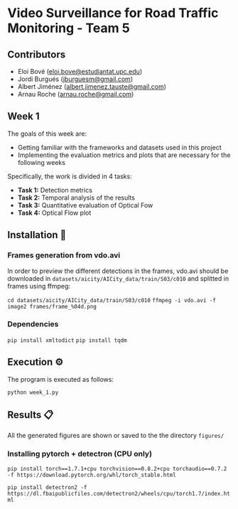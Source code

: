 # Video Surveillance for Road Traffic Monitoring - Team 5
## Contributors
- Eloi Bové (eloi.bove@estudiantat.upc.edu)
- Jordi Burgués (jburguesm@gmail.com)
- Albert Jiménez (albert.jimenez.tauste@gmail.com)
- Arnau Roche (arnau.roche@gmail.com)

## Week 1
The goals of this week are: 
- Getting familiar with the frameworks and datasets used in this project
- Implementing the evaluation metrics and plots that are necessary for the following weeks

Specifically, the work is divided in 4 tasks:
- **Task 1:**  Detection metrics
- **Task 2:** Temporal analysis of the results
- **Task 3:** Quantitative evaluation of Optical Fow
- **Task 4:** Optical Flow plot


## Installation :wrench:
### Frames generation from vdo.avi
In order to preview the different detections in the frames, vdo.avi should be downloaded in `datasets/aicity/AICity_data/train/S03/c010` and splitted in frames using ffmpeg:

`cd datasets/aicity/AICity_data/train/S03/c010`
`ffmpeg -i vdo.avi -f image2 frames/frame_%04d.png`

### Dependencies
`pip install xmltodict`
`pip install tqdm`
  
## Execution  :gear:
The program is executed as follows:

`python week_1.py`

## Results :clipboard:
All the generated figures are shown or saved to the the directory `figures/`



### Installing pytorch + detectron (CPU only)
`pip install torch==1.7.1+cpu torchvision==0.8.2+cpu torchaudio==0.7.2 -f https://download.pytorch.org/whl/torch_stable.html`
  
`pip install detectron2 -f https://dl.fbaipublicfiles.com/detectron2/wheels/cpu/torch1.7/index.html`


